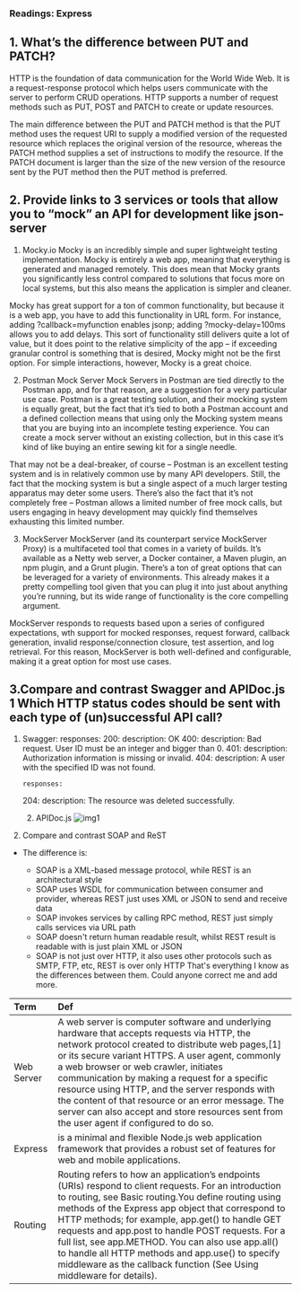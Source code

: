 ### Readings: Express

## 1. What’s the difference between PUT and PATCH?

HTTP is the foundation of data communication for the World Wide Web. It is a request-response protocol which helps users communicate with the server to perform CRUD operations. HTTP supports a number of request methods such as PUT, POST and PATCH to create or update resources.

The main difference between the PUT and PATCH method is that the PUT method uses the request URI to supply a modified version of the requested resource which replaces the original version of the resource, whereas the PATCH method supplies a set of instructions to modify the resource. If the PATCH document is larger than the size of the new version of the resource sent by the PUT method then the PUT method is preferred.


## 2. Provide links to 3 services or tools that allow you to “mock” an API for development like json-server

1. Mocky.io
Mocky is an incredibly simple and super lightweight testing implementation. Mocky is entirely a web app, meaning that everything is generated and managed remotely. This does mean that Mocky grants you significantly less control compared to solutions that focus more on local systems, but this also means the application is simpler and cleaner.

Mocky has great support for a ton of common functionality, but because it is a web app, you have to add this functionality in URL form. For instance, adding ?callback=myfunction enables jsonp; adding ?mocky-delay=100ms allows you to add delays. This sort of functionality still delivers quite a lot of value, but it does point to the relative simplicity of the app – if exceeding granular control is something that is desired, Mocky might not be the first option. For simple interactions, however, Mocky is a great choice.


2. Postman Mock Server
Mock Servers in Postman are tied directly to the Postman app, and for that reason, are a suggestion for a very particular use case. Postman is a great testing solution, and their mocking system is equally great, but the fact that it’s tied to both a Postman account and a defined collection means that using only the Mocking system means that you are buying into an incomplete testing experience. You can create a mock server without an existing collection, but in this case it’s kind of like buying an entire sewing kit for a single needle.

That may not be a deal-breaker, of course – Postman is an excellent testing system and is in relatively common use by many API developers. Still, the fact that the mocking system is but a single aspect of a much larger testing apparatus may deter some users. There’s also the fact that it’s not completely free – Postman allows a limited number of free mock calls, but users engaging in heavy development may quickly find themselves exhausting this limited number.

3. MockServer
MockServer (and its counterpart service MockServer Proxy) is a multifaceted tool that comes in a variety of builds. It’s available as a Netty web server, a Docker container, a Maven plugin, an npm plugin, and a Grunt plugin. There’s a ton of great options that can be leveraged for a variety of environments. This already makes it a pretty compelling tool given that you can plug it into just about anything you’re running, but its wide range of functionality is the core compelling argument.

MockServer responds to requests based upon a series of configured expectations, wth support for mocked responses, request forward, callback generation, invalid response/connection closure, test assertion, and log retrieval. For this reason, MockServer is both well-defined and configurable, making it a great option for most use cases.


## 3.Compare and contrast Swagger and APIDoc.js 1 Which HTTP status codes should be sent with each type of (un)successful API call?
   1. Swagger:
    responses:
        200:
          description: OK
        400:
          description: Bad request. User ID must be an integer and bigger than 0.
        401:
          description: Authorization information is missing or invalid.
        404:
          description: A user with the specified ID was not found.

          responses:
        204:
          description: The resource was deleted successfully.



       2. APIDoc.js
![img1](https://s3.us-west-1.wasabisys.com/idbwmedia.com/images/api/nonref_statuscodes.svg)




4. Compare and contrast SOAP and ReST

- The difference is:

    - SOAP is a XML-based message protocol, while REST is an architectural style
    - SOAP uses WSDL for communication between consumer and provider, whereas REST just uses XML or JSON to send and receive data
    - SOAP invokes services by calling RPC method, REST just simply calls services via URL path
    - SOAP doesn't return human readable result, whilst REST result is readable with is just plain XML or JSON
    - SOAP is not just over HTTP, it also uses other protocols such as SMTP, FTP, etc, REST is over only HTTP That's everything I know as the differences between them. Could anyone correct me and add more.

| Term           | Def         |
| :------------- | :---------- |
| Web Server     |A web server is computer software and underlying hardware that accepts requests via HTTP, the network protocol created to distribute web pages,[1] or its secure variant HTTPS. A user agent, commonly a web browser or web crawler, initiates communication by making a request for a specific resource using HTTP, and the server responds with the content of that resource or an error message. The server can also accept and store resources sent from the user agent if configured to do so.|
| Express        | is a minimal and flexible Node.js web application framework that provides a robust set of features for web and mobile applications.|
| Routing        |Routing refers to how an application’s endpoints (URIs) respond to client requests. For an introduction to routing, see Basic routing.You define routing using methods of the Express app object that correspond to HTTP methods; for example, app.get() to handle GET requests and app.post to handle POST requests. For a full list, see app.METHOD. You can also use app.all() to handle all HTTP methods and app.use() to specify middleware as the callback function (See Using middleware for details).|

